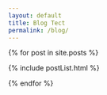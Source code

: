 ```yaml
---
layout: default
title: Blog Tect
permalink: /blog/
---
```


{% for post in site.posts %}

{% include postList.html %}
  
{% endfor %}
